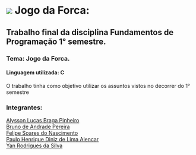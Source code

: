 # <img src="https://img.icons8.com/cotton/64/000000/computer.png"/> Jogo da Forca:
## Trabalho final da disciplina Fundamentos de Programação 1° semestre.
### Tema: Jogo da Forca.
#### Linguagem utilizada: C
O trabalho tinha como objetivo utilizar os assuntos vistos no decorrer do 1° semestre
### Integrantes: <br>
<a href="https://github.com/alyssonlcss">Alysson Lucas Braga Pinheiro</a><br>
<a href="https://github.com/BrunoAp1702">Bruno de Andrade Pereira</a><br>
<a href="https://github.com/flp-sn">Felipe Soares do Nascimento</a><br>
<a href="https://github.com/pauloh-alc">Paulo Henrique Diniz de Lima Alencar</a><br>
<a href="https://github.com/codeYann">Yan Rodrigues da Silva</a><br>


